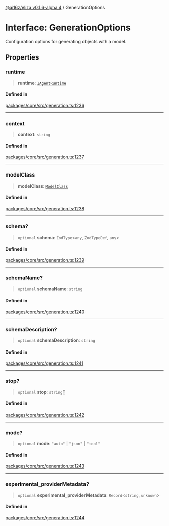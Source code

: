 [@ai16z/eliza v0.1.6-alpha.4](../index.md) / GenerationOptions

# Interface: GenerationOptions

Configuration options for generating objects with a model.

## Properties

### runtime

> **runtime**: [`IAgentRuntime`](IAgentRuntime.md)

#### Defined in

[packages/core/src/generation.ts:1236](https://github.com/IkigaiLabsETH/eliza/blob/main/packages/core/src/generation.ts#L1236)

***

### context

> **context**: `string`

#### Defined in

[packages/core/src/generation.ts:1237](https://github.com/IkigaiLabsETH/eliza/blob/main/packages/core/src/generation.ts#L1237)

***

### modelClass

> **modelClass**: [`ModelClass`](../enumerations/ModelClass.md)

#### Defined in

[packages/core/src/generation.ts:1238](https://github.com/IkigaiLabsETH/eliza/blob/main/packages/core/src/generation.ts#L1238)

***

### schema?

> `optional` **schema**: `ZodType`\<`any`, `ZodTypeDef`, `any`\>

#### Defined in

[packages/core/src/generation.ts:1239](https://github.com/IkigaiLabsETH/eliza/blob/main/packages/core/src/generation.ts#L1239)

***

### schemaName?

> `optional` **schemaName**: `string`

#### Defined in

[packages/core/src/generation.ts:1240](https://github.com/IkigaiLabsETH/eliza/blob/main/packages/core/src/generation.ts#L1240)

***

### schemaDescription?

> `optional` **schemaDescription**: `string`

#### Defined in

[packages/core/src/generation.ts:1241](https://github.com/IkigaiLabsETH/eliza/blob/main/packages/core/src/generation.ts#L1241)

***

### stop?

> `optional` **stop**: `string`[]

#### Defined in

[packages/core/src/generation.ts:1242](https://github.com/IkigaiLabsETH/eliza/blob/main/packages/core/src/generation.ts#L1242)

***

### mode?

> `optional` **mode**: `"auto"` \| `"json"` \| `"tool"`

#### Defined in

[packages/core/src/generation.ts:1243](https://github.com/IkigaiLabsETH/eliza/blob/main/packages/core/src/generation.ts#L1243)

***

### experimental\_providerMetadata?

> `optional` **experimental\_providerMetadata**: `Record`\<`string`, `unknown`\>

#### Defined in

[packages/core/src/generation.ts:1244](https://github.com/IkigaiLabsETH/eliza/blob/main/packages/core/src/generation.ts#L1244)
